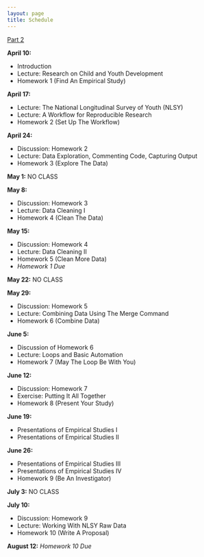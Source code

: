 ```yaml
---
layout: page
title: Schedule
---
```


[Part 2](https://kuehhirt.github.io/web-research-lab/schedule.html)

**April 10:**
 
* Introduction
* Lecture: Research on Child and Youth Development
* Homework 1 (Find An Empirical Study) [<i class="fa fa-file-pdf-o" aria-hidden="true"></i>](https://mfr.osf.io/render?url=https://osf.io/seur6/?action=download%26mode=render)

**April 17:**

* Lecture: The National Longitudinal Survey of Youth (NLSY)
* Lecture: A Workflow for Reproducible Research
* Homework 2 (Set Up The Workflow) [<i class="fa fa-file-pdf-o" aria-hidden="true"></i>](https://mfr.osf.io/render?url=https://osf.io/538wa/?action=download%26mode=render)

**April 24:**

* Discussion: Homework 2
* Lecture: Data Exploration, Commenting Code, Capturing Output
* Homework 3 (Explore The Data) [<i class="fa fa-file-pdf-o" aria-hidden="true"></i>](https://mfr.osf.io/render?url=https://osf.io/ps3dg/?action=download%26mode=render)

**May 1:** NO CLASS

**May 8:**

* Discussion: Homework 3
* Lecture: Data Cleaning I
* Homework 4 (Clean The Data) [<i class="fa fa-file-pdf-o" aria-hidden="true"></i>](https://mfr.osf.io/render?url=https://osf.io/5eck8/?action=download%26mode=render)

**May 15:**

* Discussion: Homework 4
* Lecture: Data Cleaning II
* Homework 5 (Clean More Data) [<i class="fa fa-file-pdf-o" aria-hidden="true"></i>](https://mfr.osf.io/render?url=https://osf.io/mwsyr/?action=download%26mode=render)
* *Homework 1 Due*

**May 22:** NO CLASS

**May 29:**

* Discussion: Homework 5
* Lecture: Combining Data Using The Merge Command
* Homework 6 (Combine Data) [<i class="fa fa-file-pdf-o" aria-hidden="true"></i>](https://mfr.osf.io/render?url=https://osf.io/cmj5e/?action=download%26mode=render)

**June 5:**

* Discussion of Homework 6
* Lecture: Loops and Basic Automation
* Homework 7 (May The Loop Be With You) [<i class="fa fa-file-pdf-o" aria-hidden="true"></i>](https://mfr.osf.io/render?url=https://osf.io/4csn5/?action=download%26mode=render)

**June 12:**

* Discussion: Homework 7
* Exercise: Putting It All Together
* Homework 8 (Present Your Study) [<i class="fa fa-file-pdf-o" aria-hidden="true"></i>](https://mfr.osf.io/render?url=https://osf.io/vbdy4/?action=download%26mode=render)

**June 19:** 

* Presentations of Empirical Studies I
* Presentations of Empirical Studies II

**June 26:** 

* Presentations of Empirical Studies III
* Presentations of Empirical Studies IV
* Homework 9 (Be An Investigator) [<i class="fa fa-file-pdf-o" aria-hidden="true"></i>](https://mfr.osf.io/render?url=https://osf.io/s2wkm/?action=download%26mode=render)

**July 3:** NO CLASS

**July 10:**

* Discussion: Homework 9
* Lecture: Working With NLSY Raw Data
* Homework 10 (Write A Proposal) [<i class="fa fa-file-pdf-o" aria-hidden="true"></i>](https://mfr.osf.io/render?url=https://osf.io/cv356/?action=download%26mode=render)

**August 12:** *Homework 10 Due*
